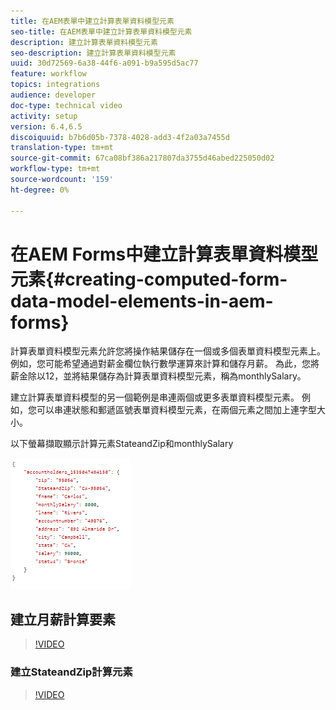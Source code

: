 ```yaml
---
title: 在AEM表單中建立計算表單資料模型元素
seo-title: 在AEM表單中建立計算表單資料模型元素
description: 建立計算表單資料模型元素
seo-description: 建立計算表單資料模型元素
uuid: 30d72569-6a38-44f6-a091-b9a595d5ac77
feature: workflow
topics: integrations
audience: developer
doc-type: technical video
activity: setup
version: 6.4,6.5
discoiquuid: b7b6d05b-7378-4028-add3-4f2a03a7455d
translation-type: tm+mt
source-git-commit: 67ca08bf386a217807da3755d46abed225050d02
workflow-type: tm+mt
source-wordcount: '159'
ht-degree: 0%

---
```



# 在AEM Forms中建立計算表單資料模型元素{#creating-computed-form-data-model-elements-in-aem-forms}

計算表單資料模型元素允許您將操作結果儲存在一個或多個表單資料模型元素上。 例如，您可能希望通過對薪金欄位執行數學運算來計算和儲存月薪。 為此，您將薪金除以12，並將結果儲存為計算表單資料模型元素，稱為monthlySalary。

建立計算表單資料模型的另一個範例是串連兩個或更多表單資料模型元素。 例如，您可以串連狀態和郵遞區號表單資料模型元素，在兩個元素之間加上連字型大小。

以下螢幕擷取顯示計算元素StateandZip和monthlySalary

![computedfdelement](assets/computedfdmelement.gif)

## 建立月薪計算要素

>[!VIDEO](https://video.tv.adobe.com/v/23855?quality=9&learn=on)

### 建立StateandZip計算元素

>[!VIDEO](https://video.tv.adobe.com/v/23856/?quality=9&learn=on)

